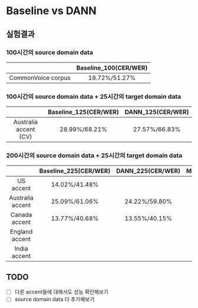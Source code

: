 # Baseline vs DANN
## 실험결과
### 100시간의 source domain data
| |Baseline_100(CER/WER)|
|:---:|:---:|
|CommonVoice corpus|18.72%/51.27%|
### 100시간의 source domain data + 25시간의 target domain data  
| |Baseline_125(CER/WER)|DANN_125(CER/WER)|
|:---:|:---:|:---:|
|Australia accent (CV)|28.99%/68.21%|27.57%/66.83%|
### 200시간의 source domain data + 25시간의 target domain data  
| |Baseline_225(CER/WER)|DANN_225(CER/WER)|MTL_225(CER/WER)|
|:---:|:---:|:---:|:---:|
|US accent|14.02%/41.48%|||
|Australia accent|25.09%/61.06%|24.22%/59.80%|25.33%/61.31%|
|Canada accent|13.77%/40.68%|13.55%/40.15%||
|England accent||||
|India accent||||
## TODO
- [ ] 다른 accent들에 대해서도 성능 확인해보기  
- [ ] source domain data 더 추가해보기